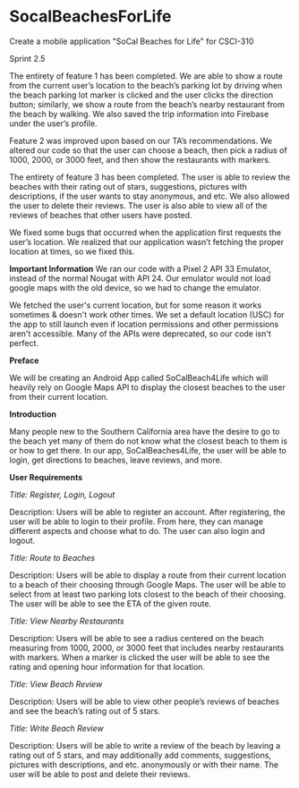 # SocalBeachesForLife

Create a mobile application "SoCal Beaches for Life" for CSCI-310

Sprint 2.5

The entirety of feature 1 has been completed. We are able to show a route from the current user’s location to the beach’s parking lot by driving when the beach parking lot marker is clicked and the user clicks the direction button; similarly, we show a route from the beach’s nearby restaurant from the beach by walking. We also saved the trip information into Firebase under the user’s profile.

Feature 2 was improved upon based on our TA’s recommendations. We altered our code so that the user can choose a beach, then pick a radius of 1000, 2000, or 3000 feet, and then show the restaurants with markers.

The entirety of feature 3 has been completed. The user is able to review the beaches with their rating out of stars, suggestions, pictures with descriptions, if the user wants to stay anonymous, and etc. We also allowed the user to delete their reviews. The user is also able to view all of the reviews of beaches that other users have posted.

We fixed some bugs that occurred when the application first requests the user’s location. We realized that our application wasn’t fetching the proper location at times, so we fixed this.


**Important Information**
We ran our code with a Pixel 2 API 33 Emulator, instead of the normal Nougat with API 24. Our emulator would not load google maps with the old device, so we had to change the emulator.

We fetched the user's current location, but for some reason it works sometimes & doesn't work other times. We set a default location (USC) for the app to still launch even if location permissions and other permissions aren't accessible.
Many of the APIs were deprecated, so our code isn't perfect. 


**Preface**

We will be creating an Android App called SoCalBeach4Life which will heavily rely on Google Maps API to display the closest beaches to the user from 	their current location. 

**Introduction**

Many people new to the Southern California area have the desire to go to the beach yet many of them do not know what the closest beach to them is or how to get there. In our app, SoCalBeaches4Life, the user will be able to login, get directions to beaches, leave reviews, and more. 

**User Requirements**

_Title: Register, Login, Logout_

Description: Users will be able to register an account. After registering, the user will be able to login to their profile. From here, they can manage different aspects and choose what to do. The user can also login and logout. 

_Title: Route to Beaches_

Description: Users will be able to display a route from their current location to a beach of their choosing through Google Maps. The user will be able to select from at least two parking lots closest to the beach of their choosing. The user will be able to see the ETA of the given route.

_Title: View Nearby Restaurants_

Description: Users will be able to see a radius centered on the beach measuring from 1000, 2000, or 3000 feet that includes nearby restaurants with markers. When a marker is clicked the user will be able to see the rating and opening hour information for that location.

_Title: View Beach Review_

Description: Users will be able to view other people’s reviews of beaches and see the beach’s rating out of 5 stars.

_Title: Write Beach Review_

Description: Users will be able to write a review of the beach by leaving a rating out of 5 stars, and may additionally add comments, suggestions, pictures with descriptions, and etc. anonymously or with their name. The user will be able to post and delete their reviews.
